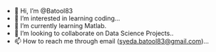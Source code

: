 - 👋 Hi, I’m @Batool83
- 👀 I’m interested in learning coding...
- 🌱 I’m currently learning Matlab.
- 💞️ I’m looking to collaborate on Data Science Projects..
- 📫 How to reach me through email (syeda.batool83@gmail.com)...

<!---
Batool83/Batool83 is a ✨ special ✨ repository because its `README.md` (this file) appears on your GitHub profile.
You can click the Preview link to take a look at your changes.
--->
